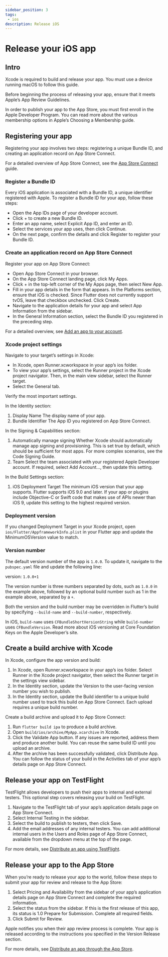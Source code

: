 ```yaml
---
sidebar_position: 3
tags: 
 - ios
description: Release iOS
---
```


# Release your iOS app
## Intro
Xcode is required to build and release your app. You must use a device running macOS to follow this guide.

Before beginning the process of releasing your app, ensure that it meets Apple’s App Review Guidelines.

In order to publish your app to the App Store, you must first enroll in the Apple Developer Program. You can read more about the various membership options in Apple’s Choosing a Membership guide.

## Registering your app
Registering your app involves two steps: registering a unique Bundle ID, and creating an application record on App Store Connect.

For a detailed overview of App Store Connect, see the [App Store Connect](https://developer.apple.com/support/app-store-connect/) guide.

### Register a Bundle ID
Every iOS application is associated with a Bundle ID, a unique identifier registered with Apple. To register a Bundle ID for your app, follow these steps:

- Open the App IDs page of your developer account.
- Click + to create a new Bundle ID.
- Enter an app name, select Explicit App ID, and enter an ID.
- Select the services your app uses, then click Continue.
- On the next page, confirm the details and click Register to register your Bundle ID.

### Create an application record on App Store Connect
Register your app on App Store Connect:

- Open App Store Connect in your browser.
- On the App Store Connect landing page, click My Apps.
- Click + in the top-left corner of the My Apps page, then select New App.
- Fill in your app details in the form that appears. In the Platforms section, ensure that iOS is checked. Since Flutter does not currently support tvOS, leave that checkbox unchecked. Click Create.
- Navigate to the application details for your app and select App Information from the sidebar.
- In the General Information section, select the Bundle ID you registered in the preceding step.

For a detailed overview, see [Add an app to your account](https://help.apple.com/app-store-connect/#/dev2cd126805).

### Xcode project settings

Navigate to your target’s settings in Xcode:
- In Xcode, open Runner.xcworkspace in your app’s ios folder.
- To view your app’s settings, select the Runner project in the Xcode project navigator. Then, in the main view sidebar, select the Runner target.
- Select the General tab.

Verify the most important settings.

In the Identity section:
1. Display Name
The display name of your app.
2. Bundle Identifier
The App ID you registered on App Store Connect.

In the Signing & Capabilities section:
1. Automatically manage signing
Whether Xcode should automatically manage app signing and provisioning. This is set true by default, which should be sufficient for most apps. For more complex scenarios, see the Code Signing Guide.
2. Team
Select the team associated with your registered Apple Developer account. If required, select Add Account…, then update this setting.

In the Build Settings section:
1. iOS Deployment Target
The minimum iOS version that your app supports. Flutter supports iOS 9.0 and later. If your app or plugins include Objective-C or Swift code that makes use of APIs newer than iOS 9, update this setting to the highest required version.

### Deployment version

If you changed Deployment Target in your Xcode project, open `ios/Flutter/AppframeworkInfo.plist` in your Flutter app and update the MinimumOSVersion value to match.

### Version number
The default version number of the app is `1.0.0`. To update it, navigate to the `pubspec.yaml` file and update the following line:

version: `1.0.0+1`

The version number is three numbers separated by dots, such as `1.0.0` in the example above, followed by an optional build number such as 1 in the example above, separated by a `+`.

Both the version and the build number may be overridden in Flutter’s build by specifying `--build-name` and `--build-number`, respectively.

In iOS, `build-name` uses `CFBundleShortVersionString` while `build-number` uses `CFBundleVersion`. Read more about iOS versioning at Core Foundation Keys on the Apple Developer’s site.

## Create a build archive with Xcode
In Xcode, configure the app version and build:

1. In Xcode, open Runner.xcworkspace in your app’s ios folder.
Select Runner in the Xcode project navigator, then select the Runner target in the settings view sidebar.
2. In the Identity section, update the Version to the user-facing version number you wish to publish.
3. In the Identity section, update the Build identifier to a unique build number used to track this build on App Store Connect. Each upload requires a unique build number.

Create a build archive and upload it to App Store Connect:
1. Run `flutter build ipa` to produce a build archive.
2. Open `build/ios/archive/MyApp.xcarchive` in Xcode.
3. Click the Validate App button. If any issues are reported, address them and produce another build. You can reuse the same build ID until you upload an archive.
4. After the archive has been successfully validated, click Distribute App. You can follow the status of your build in the Activities tab of your app’s details page on App Store Connect.


## Release your app on TestFlight
TestFlight allows developers to push their apps to internal and external testers. This optional step covers releasing your build on TestFlight.

1. Navigate to the TestFlight tab of your app’s application details page on App Store Connect.
2. Select Internal Testing in the sidebar.
3. Select the build to publish to testers, then click Save.
4. Add the email addresses of any internal testers. You can add additional internal users in the Users and Roles page of App Store Connect, available from the dropdown menu at the top of the page.

For more details, see [Distribute an app using TestFlight](https://help.apple.com/xcode/mac/current/#/dev2539d985f).

## Release your app to the App Store
When you’re ready to release your app to the world, follow these steps to submit your app for review and release to the App Store:

1. Select Pricing and Availability from the sidebar of your app’s application details page on App Store Connect and complete the required information.
2. Select the status from the sidebar. If this is the first release of this app, its status is 1.0 Prepare for Submission. Complete all required fields.
3. Click Submit for Review.

Apple notifies you when their app review process is complete. Your app is released according to the instructions you specified in the Version Release section.

For more details, see [Distribute an app through the App Store](https://help.apple.com/xcode/mac/current/#/dev067853c94).


